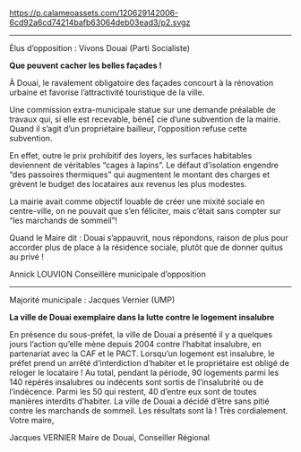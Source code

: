 https://p.calameoassets.com/120629142006-6cd92a6cd74214bafb63064deb03ead3/p2.svgz

---

Élus d’opposition : Vivons Douai (Parti Socialiste)

**Que peuvent cacher les belles façades !**

À Douai, le ravalement obligatoire des façades concourt à la rénovation urbaine et favorise l’attractivité touristique de la ville.

Une commission extra-municipale statue sur une demande préalable de travaux qui, si elle est recevable, béné cie d’une subvention de la mairie. Quand il s’agit d’un propriétaire bailleur, l’opposition refuse cette subvention.

En effet, outre le prix prohibitif des loyers, les surfaces habitables deviennent de véritables “cages à lapins”. Le défaut d’isolation engendre “des passoires thermiques” qui augmentent le montant des charges et grèvent le budget des locataires aux revenus  les plus modestes.

La mairie avait comme objectif  louable de créer une mixité sociale en centre-ville, on ne pouvait que s’en féliciter, mais c’était sans compter sur “les marchands de sommeil”!

Quand le Maire dit : Douai s’appauvrit, nous répondons, raison de plus pour accorder plus de place à la résidence sociale, plutôt que de donner quitus au privé !

Annick LOUVION
Conseillère municipale d’opposition

---

Majorité municipale : Jacques Vernier (UMP)

**La ville de Douai exemplaire
dans la lutte contre le logement insalubre**

En présence du sous-préfet, la ville de Douai a présenté il y a quelques jours l’action qu’elle mène depuis 2004 contre l’habitat insalubre, en partenariat avec la CAF et le PACT.
Lorsqu’un logement est insalubre, le préfet prend un arrêté d’interdiction d’habiter et le propriétaire est obligé de reloger le locataire !
Au total, pendant la période, 90 logements parmi les 140 repérés insalubres ou indécents sont sortis de l’insalubrité ou de l’indécence. Parmi les 50 qui restent, 40 d’entre eux sont de toutes manières interdits d’habiter.
La ville de Douai a décidé d’être sans pitié contre les marchands de sommeil. Les résultats sont là !
Très cordialement.
Votre maire,

Jacques VERNIER
Maire de Douai, Conseiller Régional
